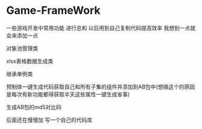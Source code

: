 # Game-FrameWork
一些游戏开发中常用功能 进行总和 以后用到自己复制代码提高效率 我想到一点就会来添加一点  

对象池管理类  

xlsx表格数据生成类  

继承单例类  

预制体一键生成代码获取自己和所有子集的组件并添加到AB包中(想搞这个的原因是每次有新功能都得获取半天这些属性一键生成省事)  

生成AB包的md5对比码

后面还在慢慢加 写一个自己的代码库  


